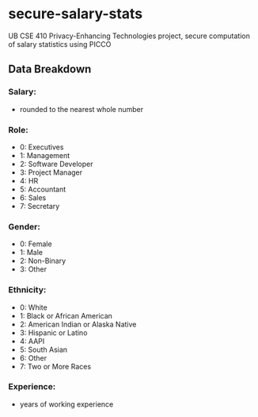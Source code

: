 # secure-salary-stats
UB CSE 410 Privacy-Enhancing Technologies project, secure computation of salary statistics using PICCO

## Data Breakdown

### Salary: 
- rounded to the nearest whole number

### Role:
- 0: Executives
- 1: Management
- 2: Software Developer 
- 3: Project Manager
- 4: HR
- 5: Accountant
- 6: Sales
- 7: Secretary

### Gender:
- 0: Female
- 1: Male
- 2: Non-Binary
- 3: Other

### Ethnicity:
- 0: White
- 1: Black or African American
- 2: American Indian or Alaska Native
- 3: Hispanic or Latino
- 4: AAPI
- 5: South Asian
- 6: Other
- 7: Two or More Races

### Experience:
- years of working experience
